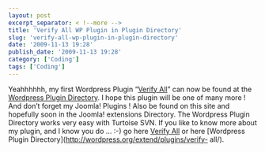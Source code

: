 ```yaml
---
layout: post
excerpt_separator: < !--more -->
title: 'Verify All WP Plugin in Plugin Directory'
slug: 'verify-all-wp-plugin-in-plugin-directory'
date: '2009-11-13 19:28'
publish_date: '2009-11-13 19:28'
category: ['Coding']
tags: ['Coding']
---
```

Yeahhhhhh, my first Wordpress Plugin “[Verify
All](http://www.iamboredsoiblog.eu/2009/11/07/verify-all-for-wordpress/)” can
now be found at the [Wordpress Plugin
Directory](http://wordpress.org/extend/plugins/verify-all/). I hope this
plugin will be one of many more ! And don’t forget my Joomla! Plugins ! Also
be found on this site and hopefully soon in the Joomla! extensions Directory.
The Wordpress Plugin Directory works very easy with Turtoise SVN. If you like
to know more about my plugin, and I know you do … :-) go here [Verify
All](http://www.iamboredsoiblog.eu/2009/11/07/verify-all-for-wordpress/) or
here [Wordpress Plugin Directory](http://wordpress.org/extend/plugins/verify-
all/).

